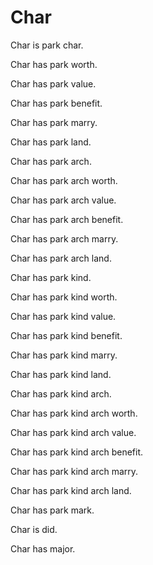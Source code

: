 # Char

Char is park char.

Char has park worth.

Char has park value.

Char has park benefit.

Char has park marry.

Char has park land.

Char has park arch.

Char has park arch worth.

Char has park arch value.

Char has park arch benefit.

Char has park arch marry.

Char has park arch land.

Char has park kind.

Char has park kind worth.

Char has park kind value.

Char has park kind benefit.

Char has park kind marry.

Char has park kind land.

Char has park kind arch.

Char has park kind arch worth.

Char has park kind arch value.

Char has park kind arch benefit.

Char has park kind arch marry.

Char has park kind arch land.

Char has park mark.

Char is did.

Char has major.
